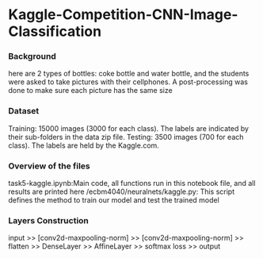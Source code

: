 # Kaggle-Competition-CNN-Image-Classification

### Background
here are 2 types of bottles: coke bottle and water bottle, and the students were asked to take pictures with their cellphones. A post-processing was done to make sure each picture has the same size

### Dataset
Training: 15000 images (3000 for each class). The labels are indicated by their sub-folders in the data zip file.
Testing: 3500 images (700 for each class). The labels are held by the Kaggle.com.

### Overview of the files
task5-kaggle.ipynb:Main code, all functions run in this notebook file, and all results are printed here
/ecbm4040/neuralnets/kaggle.py: This script defines the method to train our model and test the trained model

### Layers Construction
input >> [conv2d-maxpooling-norm] >> [conv2d-maxpooling-norm] >> flatten >> DenseLayer >> AffineLayer >> softmax loss >> output
